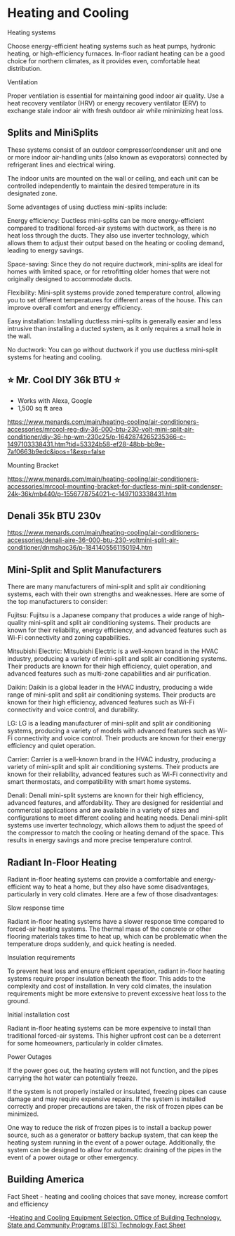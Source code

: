 # Heating and Cooling

Heating systems

Choose energy-efficient heating systems such as heat pumps, hydronic heating, or high-efficiency furnaces. 
In-floor radiant heating can be a good choice for northern climates, as it provides even, comfortable heat distribution.

Ventilation

Proper ventilation is essential for maintaining good indoor air quality. Use a heat recovery ventilator (HRV) or energy recovery ventilator (ERV) to exchange stale indoor air with fresh outdoor air while minimizing heat loss.

## Splits and MiniSplits

These systems consist of an outdoor compressor/condenser unit 
and one or more indoor air-handling units (also known as evaporators) connected by refrigerant lines and electrical wiring. 

The indoor units are mounted on the wall or ceiling, 
and each unit can be controlled independently to 
maintain the desired temperature in its designated zone.

Some advantages of using ductless mini-splits include:

Energy efficiency: Ductless mini-splits can be more energy-efficient compared to traditional forced-air systems with ductwork, as there is no heat loss through the ducts. They also use inverter technology, which allows them to adjust their output based on the heating or cooling demand, leading to energy savings.

Space-saving: Since they do not require ductwork, mini-splits are ideal for homes with limited space, or for retrofitting older homes that were not originally designed to accommodate ducts.

Flexibility: Mini-split systems provide zoned temperature control, allowing you to set different temperatures for different areas of the house. This can improve overall comfort and energy efficiency.

Easy installation: Installing ductless mini-splits is generally easier and less intrusive than installing a ducted system, as it only requires a small hole in the wall.

No ductwork:  You can go without ductwork if you use ductless mini-split systems for heating and cooling. 

## ⭐ Mr. Cool DIY 36k BTU ⭐ 

- Works with Alexa, Google
- 1,500 sq ft area

https://www.menards.com/main/heating-cooling/air-conditioners-accessories/mrcool-reg-diy-36-000-btu-230-volt-mini-split-air-conditioner/diy-36-hp-wm-230c25/p-1642874265235366-c-1497103338431.htm?tid=53324b58-ef28-48bb-bb9e-7af0663b9edc&ipos=1&exp=false

Mounting Bracket

https://www.menards.com/main/heating-cooling/air-conditioners-accessories/mrcool-mounting-bracket-for-ductless-mini-split-condenser-24k-36k/mb440/p-1556778754021-c-1497103338431.htm


## Denali 35k BTU 230v 

https://www.menards.com/main/heating-cooling/air-conditioners-accessories/denali-aire-36-000-btu-230-voltmini-split-air-conditioner/dnmshqc36/p-1841405561150194.htm

## Mini-Split and Split Manufacturers

There are many manufacturers of mini-split and split air conditioning systems, each with their own strengths and weaknesses. Here are some of the top manufacturers to consider:

Fujitsu: Fujitsu is a Japanese company that produces a wide range of high-quality mini-split and split air conditioning systems. Their products are known for their reliability, energy efficiency, and advanced features such as Wi-Fi connectivity and zoning capabilities.

Mitsubishi Electric: Mitsubishi Electric is a well-known brand in the HVAC industry, producing a variety of mini-split and split air conditioning systems. Their products are known for their high efficiency, quiet operation, and advanced features such as multi-zone capabilities and air purification.

Daikin: Daikin is a global leader in the HVAC industry, producing a wide range of mini-split and split air conditioning systems. Their products are known for their high efficiency, advanced features such as Wi-Fi connectivity and voice control, and durability.

LG: LG is a leading manufacturer of mini-split and split air conditioning systems, producing a variety of models with advanced features such as Wi-Fi connectivity and voice control. Their products are known for their energy efficiency and quiet operation.

Carrier: Carrier is a well-known brand in the HVAC industry, producing a variety of mini-split and split air conditioning systems. Their products are known for their reliability, advanced features such as Wi-Fi connectivity and smart thermostats, and compatibility with smart home systems.

Denali: Denali mini-split systems are known for their high efficiency, advanced features, and affordability. They are designed for residential and commercial applications and are available in a variety of sizes and configurations to meet different cooling and heating needs. Denali mini-split systems use inverter technology, which allows them to adjust the speed of the compressor to match the cooling or heating demand of the space. This results in energy savings and more precise temperature control.

## Radiant In-Floor Heating

Radiant in-floor heating systems can provide a comfortable and energy-efficient way to heat a home, but they also have some disadvantages, particularly in very cold climates. Here are a few of those disadvantages:

Slow response time

Radiant in-floor heating systems have a slower response time compared to forced-air heating systems. The thermal mass of the concrete or other flooring materials takes time to heat up, which can be problematic when the temperature drops suddenly, and quick heating is needed.

Insulation requirements

To prevent heat loss and ensure efficient operation, radiant in-floor heating systems require proper insulation beneath the floor. This adds to the complexity and cost of installation. In very cold climates, the insulation requirements might be more extensive to prevent excessive heat loss to the ground.

Initial installation cost

Radiant in-floor heating systems can be more expensive to install than traditional forced-air systems. This higher upfront cost can be a deterrent for some homeowners, particularly in colder climates.

Power Outages

If the power goes out, the heating system will not function, and the pipes carrying the hot water can potentially freeze.

If the system is not properly installed or insulated, freezing pipes can cause damage and may require expensive repairs. 
If the system is installed correctly and proper precautions are taken, the risk of frozen pipes can be minimized.

One way to reduce the risk of frozen pipes is to install a backup power source, such as a generator or battery backup system, that can keep the heating system running in the event of a power outage. 
Additionally, the system can be designed to allow for automatic draining of the pipes in the event of a power outage or other emergency.

## Building America

Fact Sheet - heating and cooling choices that save money, increase  comfort and efficiency

-[Heating and Cooling Equipment Selection. Office of Building Technology, State and Community Programs (BTS) Technology Fact Sheet ](http://www1.eere.energy.gov/library/asset_handler.aspx?src=https://www1.eere.energy.gov/buildings/publications/pdfs/building_america/26459.pdf&id=3420)